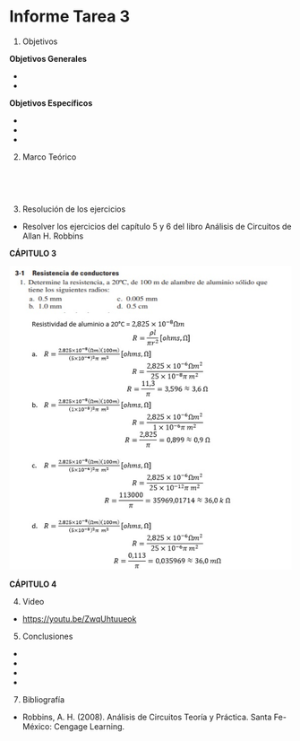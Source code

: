# Informe Tarea 3

1. Objetivos

 __Objetivos Generales__

* 
*  

__Objetivos Específicos__

* 
* 
* 

2. Marco Teórico

![]()

![]()

3. Resolución de los ejercicios
* Resolver los ejercicios del capítulo 5 y 6 del libro Análisis de Circuitos de Allan H. Robbins

__CÁPITULO 3__

![](https://github.com/ItzAdoc/Imagenes_D2/blob/main/Ej1.jpg)


__CÁPITULO 4__





4. Video

* https://youtu.be/ZwqUhtuueok

5. Conclusiones 

* 
* 
*  
* 


7. Bibliografía
* Robbins, A. H. (2008). Análisis de Circuitos Teoría y Práctica. Santa Fe-México: Cengage Learning. 
